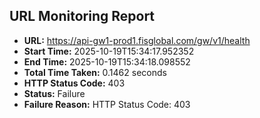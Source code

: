 ## URL Monitoring Report

- **URL:** https://api-gw1-prod1.fisglobal.com/gw/v1/health
- **Start Time:** 2025-10-19T15:34:17.952352
- **End Time:** 2025-10-19T15:34:18.098552
- **Total Time Taken:** 0.1462 seconds
- **HTTP Status Code:** 403
- **Status:** Failure
- **Failure Reason:** HTTP Status Code: 403
